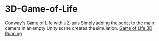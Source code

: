 # 3D-Game-of-Life
Conway's Game of Life with a Z-axis
Simply adding the script to the main camera in an empty  Unity scene creates the simulation.
[Game of Life 3D Running](https://i.imgur.com/nNAu7aj.gif)
